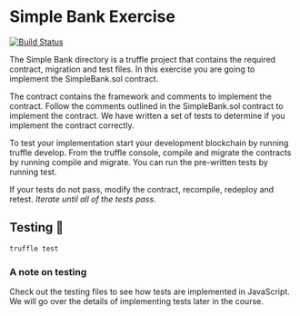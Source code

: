 # Simple Bank Exercise

[![Build Status](https://travis-ci.org/dev-bootcamp-2019/simple-bank-aashutoshrathi.svg?branch=master)](https://travis-ci.org/dev-bootcamp-2019/simple-bank-aashutoshrathi)

The Simple Bank directory is a truffle project that contains the required contract, migration and test files. In this exercise you are going to implement the SimpleBank.sol contract.

The contract contains the framework and comments to implement the contract. Follow the comments outlined in the SimpleBank.sol contract to implement the contract. We have written a set of tests to determine if you implement the contract correctly. 

To test your implementation start your development blockchain by running truffle develop. From the truffle console, compile and migrate the contracts by running compile and migrate. You can run the pre-written tests by running test.

If your tests do not pass, modify the contract, recompile, redeploy and retest. *Iterate until all of the tests pass*.

## Testing 🔨

```sh
truffle test
```

### A note on testing

Check out the testing files to see how tests are implemented in JavaScript. We will go over the details of implementing tests later in the course.
